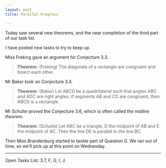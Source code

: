 ```yaml
---
layout: post
title: Parallel Progress

---
```


Today saw several new theorems, and the near completion of the third part of our task list.

I have posted new tasks to try to keep up.

Miss Freking gave an argument for Conjecture 3.3.

> **Theorem:** (Freking) The diagonals of a rectangle are congruent and
> bisect each other.

Mr Baker took on Conjecture 3.4.

> **Theorem:** (Baker) Let ABCD be a quadrilateral such that angles ABC and
> ADC are right angles. If segments AB and CD are congruent, then ABCD is a
> rectangle.

Mr Schulte proved the Conjecture 3.6, which is often called _the midline
theorem_.

> **Theorem:** (Schulte) Let ABC be a triangle, D the midpoint of AB and E
> the midpoint of AC. Then the line DE is parallel to the line BC.

Then Miss Brandenburg started to tackle part of Question G. We ran out of
time, so we'll pick up at this point on Wednesday.

----

Open Tasks List:  3.7, F, G, I, J.